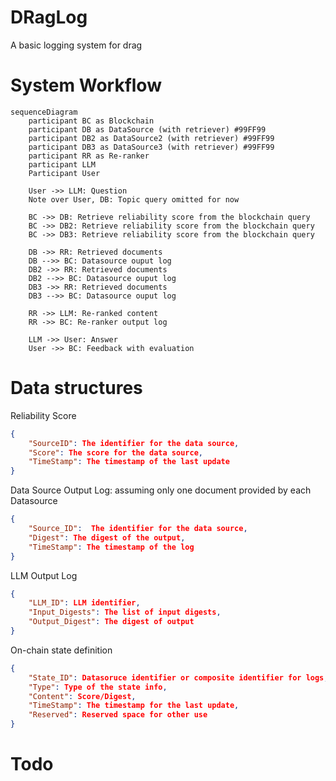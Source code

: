 # DRagLog
A basic logging system for drag



# System Workflow
```mermaid
sequenceDiagram
    participant BC as Blockchain
    participant DB as DataSource (with retriever) #99FF99
    participant DB2 as DataSource2 (with retriever) #99FF99
    participant DB3 as DataSource3 (with retriever) #99FF99
    participant RR as Re-ranker
    participant LLM
    Participant User

    User ->> LLM: Question
    Note over User, DB: Topic query omitted for now

    BC ->> DB: Retrieve reliability score from the blockchain query
    BC ->> DB2: Retrieve reliability score from the blockchain query
    BC ->> DB3: Retrieve reliability score from the blockchain query

    DB ->> RR: Retrieved documents
    DB -->> BC: Datasource ouput log
    DB2 ->> RR: Retrieved documents
    DB2 -->> BC: Datasource ouput log
    DB3 ->> RR: Retrieved documents
    DB3 -->> BC: Datasource ouput log
    
    RR ->> LLM: Re-ranked content
    RR ->> BC: Re-ranker output log

    LLM ->> User: Answer
    User ->> BC: Feedback with evaluation

```

# Data structures 
Reliability Score 
```json
{
    "SourceID": The identifier for the data source,
    "Score": The score for the data source,
    "TimeStamp": The timestamp of the last update
}
```

Data Source Output Log: assuming only one document provided by each Datasource
```json
{
    "Source_ID":  The identifier for the data source,
    "Digest": The digest of the output,
    "TimeStamp": The timestamp of the log
}
```

<!-- Omit for document-level traceback -->
<!-- Re-ranker Output Log
```json
{
    "Input_Source_IDs": The list of input source IDs,
    "Input_Digests": The list of input digests, 
    "Output_Source_IDs": The list of output,
    "Output_Digests": The list of output digests
}
``` -->

LLM Output Log
```json
{
    "LLM_ID": LLM identifier,
    "Input_Digests": The list of input digests,
    "Output_Digest": The digest of output
}
```

On-chain state definition
```json
{
    "State_ID": Datasoruce identifier or composite identifier for logs,
    "Type": Type of the state info,
    "Content": Score/Digest,
    "TimeStamp": The timestamp for the last update,
    "Reserved": Reserved space for other use
}
```

# Todo


